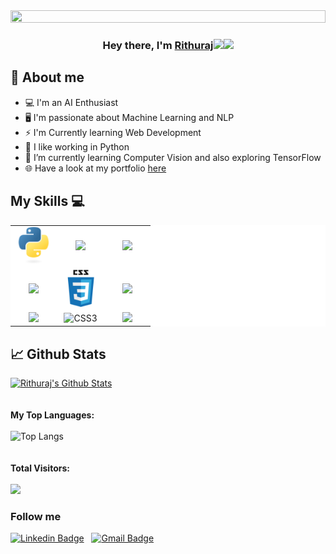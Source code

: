 <img src="https://media.giphy.com/media/QpVUMRUJGokfqXyfa1/giphy.gif" width="100%" height="70%">
<h3 align="center">Hey there, I'm <a href="https://rithurajnambiar17.github.io/">Rithuraj</a><img src="https://emojis.slackmojis.com/emojis/images/1536351075/4594/blob-wave.gif?1536351075" width="28"/><img src="https://emojis.slackmojis.com/emojis/images/1562883175/5953/100.gif?1562883175" width="28"> </h3>

## 📖 About me

* 💻 I'm an AI Enthusiast
* 🖥  I'm passionate about Machine Learning and NLP
* ⚡ I'm Currently learning Web Development
* 🐍 I like working in Python
* 🌱 I’m currently learning Computer Vision and also exploring TensorFlow
* 🌐 Have a look at my portfolio [here](https://rithurajnambiar17.github.io)

## My Skills :computer:

<table bgcolor="white">
<tbody>
<tr>

<td align="center" width="33%">
<img height=60px src="https://github.com/devicons/devicon/blob/master/icons/python/python-original.svg"> 
</td>

<td align="center" width="33%">
<img height=60px src="https://upload.wikimedia.org/wikipedia/commons/3/31/NumPy_logo_2020.svg"> 
</td>
                                                                                                         
<td align="center" width="33%">
<img height=80px src="https://pandas.pydata.org/static/img/pandas_secondary.svg"> 
</td>

</tr>

<tr>
 
<td align="center" width="33%">
<img height=60px src="https://www.vectorlogo.zone/logos/w3_html5/w3_html5-ar21.svg"> 
</td>

<td align="center" width="33%">
<img height=60px alt="CSS3" src="https://raw.githubusercontent.com/github/explore/80688e429a7d4ef2fca1e82350fe8e3517d3494d/topics/css/css.png"> 
</td>

<td align="center" width="33%">
<img height=80px src="https://www.vectorlogo.zone/logos/javascript/javascript-ar21.svg"> 
</td>

</tr>

<tr>
 
<td align="center" width="33%">
<img height=60px src="https://upload.wikimedia.org/wikipedia/commons/thumb/3/3c/Flask_logo.svg/690px-Flask_logo.svg.png"> 
</td>

<td align="center" width="33%">
<img height=60px alt="CSS3" src="https://upload.wikimedia.org/wikipedia/commons/thumb/3/38/Jupyter_logo.svg/66px-Jupyter_logo.svg.png"> 
</td>

<td align="center" width="33%">
<img height=60px src="https://upload.wikimedia.org/wikipedia/commons/thumb/e/e0/Git-logo.svg/768px-Git-logo.svg.png"> 
</td>

</tr> 

</tbody>
</table>

## 📈 Github Stats
  <a href="https://github.com/Rahulm0106/github-readme-stats"><img alt="Rithuraj's Github Stats" src="https://github-readme-stats.vercel.app/api?username=rithurajnambiar17&show_icons=true&count_private=true&hide=" /></a><br><br><br>
  <b>My Top Languages:</b><br><br>
![Top Langs](https://github-readme-stats.vercel.app/api/top-langs/?username=rithurajnambiar17&theme=tokyonight)<br><br><br>
<b>Total Visitors:</b><br><br>
![](https://visitor-badge.laobi.icu/badge?page_id=rithurajnambiar17.rithurajnambiar17)

### Follow me

[![Linkedin Badge](https://img.shields.io/badge/linkedin-%230077B5.svg?&style=for-the-badge&logo=linkedin&logoColor=white&link=https://www.linkedin.com/in/rithuraj-nambiar/)](https://www.linkedin.com/in/rithuraj-nambiar/)&nbsp;&nbsp;&nbsp;[![Gmail Badge](https://img.shields.io/badge/gmail-D14836?&style=for-the-badge&logo=gmail&logoColor=white&link=mailto:rithurajnambiar17@gmail.com)](mailto:rithurajnambiar17@gmail.com)
